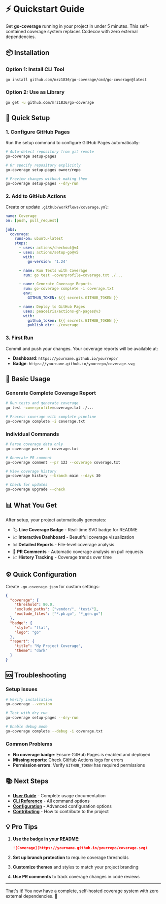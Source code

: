 # ⚡ Quickstart Guide

Get **go-coverage** running in your project in under 5 minutes. This self-contained coverage system replaces Codecov with zero external dependencies.

## 📦 Installation

### Option 1: Install CLI Tool
```bash
go install github.com/mrz1836/go-coverage/cmd/go-coverage@latest
```

### Option 2: Use as Library
```bash
go get -u github.com/mrz1836/go-coverage
```

## 🚀 Quick Setup

### 1. Configure GitHub Pages

Run the setup command to configure GitHub Pages automatically:

```bash
# Auto-detect repository from git remote
go-coverage setup-pages

# Or specify repository explicitly
go-coverage setup-pages owner/repo

# Preview changes without making them
go-coverage setup-pages --dry-run
```

### 2. Add to GitHub Actions

Create or update `.github/workflows/coverage.yml`:

```yaml
name: Coverage
on: [push, pull_request]

jobs:
  coverage:
    runs-on: ubuntu-latest
    steps:
      - uses: actions/checkout@v4
      - uses: actions/setup-go@v5
        with:
          go-version: '1.24'

      - name: Run Tests with Coverage
        run: go test -coverprofile=coverage.txt ./...

      - name: Generate Coverage Reports
        run: go-coverage complete -i coverage.txt
        env:
          GITHUB_TOKEN: ${{ secrets.GITHUB_TOKEN }}

      - name: Deploy to GitHub Pages
        uses: peaceiris/actions-gh-pages@v3
        with:
          github_token: ${{ secrets.GITHUB_TOKEN }}
          publish_dir: ./coverage
```

### 3. First Run

Commit and push your changes. Your coverage reports will be available at:

- **Dashboard**: `https://yourname.github.io/yourrepo/`
- **Badge**: `https://yourname.github.io/yourrepo/coverage.svg`

## 🎯 Basic Usage

### Generate Complete Coverage Report

```bash
# Run tests and generate coverage
go test -coverprofile=coverage.txt ./...

# Process coverage with complete pipeline
go-coverage complete -i coverage.txt
```

### Individual Commands

```bash
# Parse coverage data only
go-coverage parse -i coverage.txt

# Generate PR comment
go-coverage comment --pr 123 --coverage coverage.txt

# View coverage history
go-coverage history --branch main --days 30

# Check for updates
go-coverage upgrade --check
```

## 📊 What You Get

After setup, your project automatically generates:

- 🏷️ **Live Coverage Badge** - Real-time SVG badge for README
- 📈 **Interactive Dashboard** - Beautiful coverage visualization
- 📊 **Detailed Reports** - File-level coverage analysis
- 🔄 **PR Comments** - Automatic coverage analysis on pull requests
- 📈 **History Tracking** - Coverage trends over time

## ⚙️ Quick Configuration

Create `.go-coverage.json` for custom settings:

```json
{
  "coverage": {
    "threshold": 80.0,
    "exclude_paths": ["vendor/", "test/"],
    "exclude_files": ["*.pb.go", "*_gen.go"]
  },
  "badge": {
    "style": "flat",
    "logo": "go"
  },
  "report": {
    "title": "My Project Coverage",
    "theme": "dark"
  }
}
```

## 🆘 Troubleshooting

### Setup Issues

```bash
# Verify installation
go-coverage --version

# Test with dry run
go-coverage setup-pages --dry-run

# Enable debug mode
go-coverage complete --debug -i coverage.txt
```

### Common Problems

- **No coverage badge**: Ensure GitHub Pages is enabled and deployed
- **Missing reports**: Check GitHub Actions logs for errors
- **Permission errors**: Verify `GITHUB_TOKEN` has required permissions

## 📚 Next Steps

- [**User Guide**](user-guide.md) - Complete usage documentation
- [**CLI Reference**](cli-reference.md) - All command options
- [**Configuration**](configuration.md) - Advanced configuration options
- [**Contributing**](contributing.md) - How to contribute to the project

## 💡 Pro Tips

1. **Use the badge in your README**:
   ```markdown
   ![Coverage](https://yourname.github.io/yourrepo/coverage.svg)
   ```

2. **Set up branch protection** to require coverage thresholds

3. **Customize themes** and styles to match your project branding

4. **Use PR comments** to track coverage changes in code reviews

---

That's it! You now have a complete, self-hosted coverage system with zero external dependencies. 🎉
